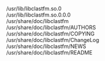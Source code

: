 /usr/lib/libclastfm.so.0  
/usr/lib/libclastfm.so.0.0.0  
/usr/share/doc/libclastfm  
/usr/share/doc/libclastfm/AUTHORS  
/usr/share/doc/libclastfm/COPYING  
/usr/share/doc/libclastfm/ChangeLog  
/usr/share/doc/libclastfm/NEWS  
/usr/share/doc/libclastfm/README  

